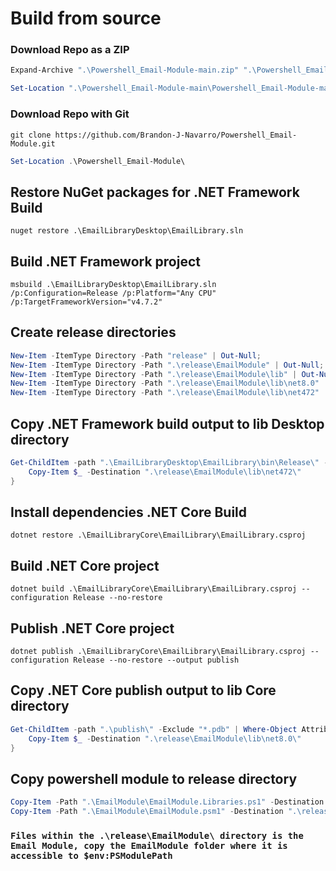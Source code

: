 # Build from source

### Download Repo as a ZIP
```powershell
Expand-Archive ".\Powershell_Email-Module-main.zip" ".\Powershell_Email-Module-main"
```

```powershell
Set-Location ".\Powershell_Email-Module-main\Powershell_Email-Module-main\"
```

### Download Repo with Git
```
git clone https://github.com/Brandon-J-Navarro/Powershell_Email-Module.git
```

```powershell
Set-Location .\Powershell_Email-Module\
```

## Restore NuGet packages for .NET Framework Build
```
nuget restore .\EmailLibraryDesktop\EmailLibrary.sln
```

## Build .NET Framework project
```
msbuild .\EmailLibraryDesktop\EmailLibrary.sln /p:Configuration=Release /p:Platform="Any CPU" /p:TargetFrameworkVersion="v4.7.2"
```

## Create release directories
```powershell
New-Item -ItemType Directory -Path "release" | Out-Null;
New-Item -ItemType Directory -Path ".\release\EmailModule" | Out-Null;
New-Item -ItemType Directory -Path ".\release\EmailModule\lib" | Out-Null;
New-Item -ItemType Directory -Path ".\release\EmailModule\lib\net8.0" | Out-Null;
New-Item -ItemType Directory -Path ".\release\EmailModule\lib\net472" | Out-Null;
```

## Copy .NET Framework build output to lib Desktop directory
```powershell
Get-ChildItem -path ".\EmailLibraryDesktop\EmailLibrary\bin\Release\" -Recurse -Exclude "*.pdb" | ForEach-Object {
    Copy-Item $_ -Destination ".\release\EmailModule\lib\net472\"
}
```

## Install dependencies .NET Core Build
```
dotnet restore .\EmailLibraryCore\EmailLibrary\EmailLibrary.csproj
```

## Build .NET Core project
```
dotnet build .\EmailLibraryCore\EmailLibrary\EmailLibrary.csproj --configuration Release --no-restore
```

## Publish .NET Core project
```
dotnet publish .\EmailLibraryCore\EmailLibrary\EmailLibrary.csproj --configuration Release --no-restore --output publish
```

## Copy .NET Core publish output to lib Core directory
```powershell
Get-ChildItem -path ".\publish\" -Exclude "*.pdb" | Where-Object Attributes -ne Directory | ForEach-Object {
    Copy-Item $_ -Destination ".\release\EmailModule\lib\net8.0\"
}
```

## Copy powershell module to release directory
```powershell
Copy-Item -Path ".\EmailModule\EmailModule.Libraries.ps1" -Destination ".\release\EmailModule\"
Copy-Item -Path ".\EmailModule\EmailModule.psm1" -Destination ".\release\EmailModule\"
```

### `Files within the .\release\EmailModule\ directory is the Email Module, copy the EmailModule folder where it is accessible to $env:PSModulePath`
